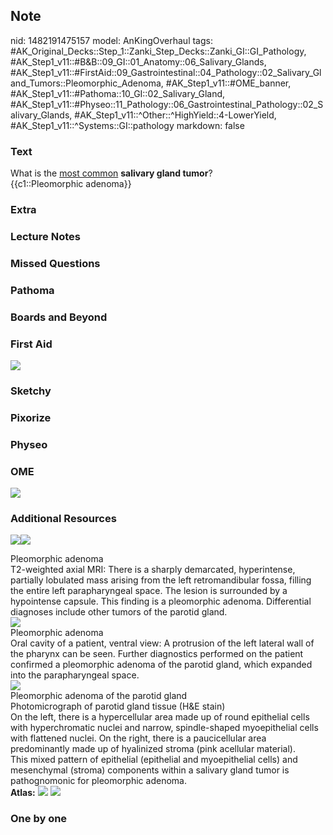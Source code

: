 ## Note
nid: 1482191475157
model: AnKingOverhaul
tags: #AK_Original_Decks::Step_1::Zanki_Step_Decks::Zanki_GI::GI_Pathology, #AK_Step1_v11::#B&B::09_GI::01_Anatomy::06_Salivary_Glands, #AK_Step1_v11::#FirstAid::09_Gastrointestinal::04_Pathology::02_Salivary_Gland_Tumors::Pleomorphic_Adenoma, #AK_Step1_v11::#OME_banner, #AK_Step1_v11::#Pathoma::10_GI::02_Salivary_Gland, #AK_Step1_v11::#Physeo::11_Pathology::06_Gastrointestinal_Pathology::02_Salivary_Glands, #AK_Step1_v11::^Other::^HighYield::4-LowerYield, #AK_Step1_v11::^Systems::GI::pathology
markdown: false

### Text
<div>
  What is the <u>most common</u> <b>salivary gland tumor</b>?
</div>
<div>
  {{c1::Pleomorphic adenoma}}
</div>

### Extra


### Lecture Notes


### Missed Questions


### Pathoma


### Boards and Beyond


### First Aid
<img src="tmp4YcOog.png">

### Sketchy


### Pixorize


### Physeo


### OME
<div class="ome-widget">
  <a href="https://onlinemeded.org?ref=anki"><img src=
  "_OME_AnkiFlashcards_General_4.png"></a>
</div>

### Additional Resources
<img src="big_517be8d472297.jpg"><img src="517be8d472297.jpg">
<div>
  <div>
    <div>
      Pleomorphic adenoma
    </div>
  </div>
  <div>
    <div>
      <div>
        T2-weighted axial MRI: There is a sharply demarcated,
        hyperintense, partially lobulated mass arising from the
        left retromandibular fossa, filling the entire left
        parapharyngeal space. The lesion is surrounded by a
        hypointense capsule. This finding is a pleomorphic adenoma.
        Differential diagnoses include other tumors of the parotid
        gland.
      </div>
    </div>
  </div>
</div>
<div><img src="big_517be8d4e76dc.jpg"></div>
<div>
  <div>
    <div>
      Pleomorphic adenoma
    </div>
  </div>
  <div>
    <div>
      <div>
        Oral cavity of a patient, ventral view: A protrusion of the
        left lateral wall of the pharynx can be seen. Further
        diagnostics performed on the patient confirmed a
        pleomorphic adenoma of the parotid gland, which expanded
        into the parapharyngeal space.
      </div>
    </div>
  </div>
</div>
<div><img src="big_59b52f629ca39.jpg"></div>
<div>
  Pleomorphic adenoma of the parotid gland
</div>
<div>
  <div>
    <div>
      Photomicrograph of parotid gland tissue (H&E stain)
    </div>
    <div>
      On the left, there is a hypercellular area made up of round
      epithelial cells with hyperchromatic nuclei and narrow,
      spindle-shaped myoepithelial cells with flattened nuclei. On
      the right, there is a paucicellular area predominantly made
      up of hyalinized stroma (pink acellular material).
    </div>
    <div>
      This mixed pattern of epithelial (epithelial and
      myoepithelial cells) and mesenchymal (stroma) components
      within a salivary gland tumor is pathognomonic for
      pleomorphic adenoma.
    </div>
  </div>
</div><b>Atlas:</b> <img src="tmpsGBugK.png"> <img src=
"tmpWSS_ua.png">

### One by one

